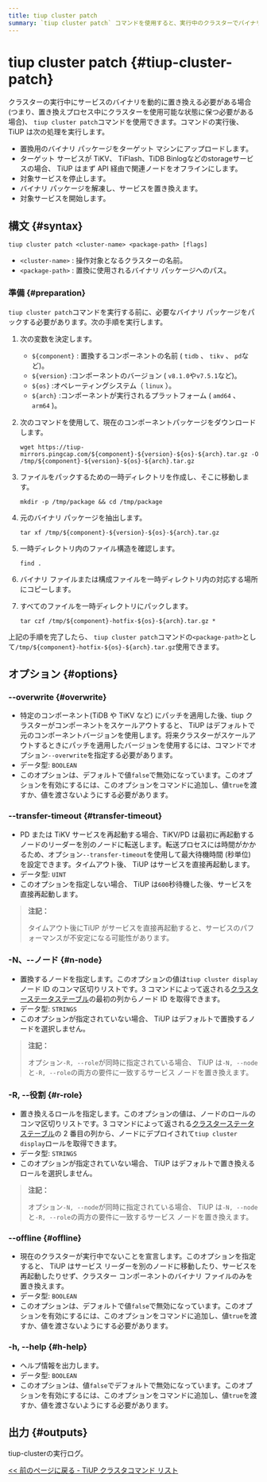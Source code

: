 ```yaml
---
title: tiup cluster patch
summary: `tiup cluster patch` コマンドを使用すると、実行中のクラスターでバイナリを動的に置き換えることができます。バイナリ パッケージをアップロードし、対象サービスを停止し、バイナリを置き換えて、サービスを開始します。準備には、バイナリ パッケージをパックし、`--overwrite`、`--transfer-timeout`、`-N、--node`、`-R、--role`、`--offline` などのオプションを使用することが含まれます。出力は、 tiup-clusterの実行ログです。
---
```


# tiup cluster patch {#tiup-cluster-patch}

クラスターの実行中にサービスのバイナリを動的に置き換える必要がある場合 (つまり、置き換えプロセス中にクラスターを使用可能な状態に保つ必要がある場合)、 `tiup cluster patch`コマンドを使用できます。コマンドの実行後、 TiUP は次の処理を実行します。

-   置換用のバイナリ パッケージをターゲット マシンにアップロードします。
-   ターゲット サービスが TiKV、 TiFlash、TiDB Binlogなどのstorageサービスの場合、 TiUP はまず API 経由で関連ノードをオフラインにします。
-   対象サービスを停止します。
-   バイナリ パッケージを解凍し、サービスを置き換えます。
-   対象サービスを開始します。

## 構文 {#syntax}

```shell
tiup cluster patch <cluster-name> <package-path> [flags]
```

-   `<cluster-name>` : 操作対象となるクラスターの名前。
-   `<package-path>` : 置換に使用されるバイナリ パッケージへのパス。

### 準備 {#preparation}

`tiup cluster patch`コマンドを実行する前に、必要なバイナリ パッケージをパックする必要があります。次の手順を実行します。

1.  次の変数を決定します。

    -   `${component}` : 置換するコンポーネントの名前 ( `tidb` 、 `tikv` 、 `pd`など)。
    -   `${version}` :コンポーネントのバージョン ( `v8.1.0`や`v7.5.1`など)。
    -   `${os}` :オペレーティングシステム（ `linux` ）。
    -   `${arch}` :コンポーネントが実行されるプラットフォーム ( `amd64` 、 `arm64` )。

2.  次のコマンドを使用して、現在のコンポーネントパッケージをダウンロードします。

    ```shell
    wget https://tiup-mirrors.pingcap.com/${component}-${version}-${os}-${arch}.tar.gz -O /tmp/${component}-${version}-${os}-${arch}.tar.gz
    ```

3.  ファイルをパックするための一時ディレクトリを作成し、そこに移動します。

    ```shell
    mkdir -p /tmp/package && cd /tmp/package
    ```

4.  元のバイナリ パッケージを抽出します。

    ```shell
    tar xf /tmp/${component}-${version}-${os}-${arch}.tar.gz
    ```

5.  一時ディレクトリ内のファイル構造を確認します。

    ```shell
    find .
    ```

6.  バイナリ ファイルまたは構成ファイルを一時ディレクトリ内の対応する場所にコピーします。

7.  すべてのファイルを一時ディレクトリにパックします。

    ```shell
    tar czf /tmp/${component}-hotfix-${os}-${arch}.tar.gz *
    ```

上記の手順を完了したら、 `tiup cluster patch`コマンドの`<package-path>`として`/tmp/${component}-hotfix-${os}-${arch}.tar.gz`使用できます。

## オプション {#options}

### --overwrite {#overwrite}

-   特定のコンポーネント(TiDB や TiKV など) にパッチを適用した後、tiup クラスターがコンポーネントをスケールアウトすると、 TiUP はデフォルトで元のコンポーネントバージョンを使用します。将来クラスターがスケールアウトするときにパッチを適用したバージョンを使用するには、コマンドでオプション`--overwrite`を指定する必要があります。
-   データ型: `BOOLEAN`
-   このオプションは、デフォルトで値`false`で無効になっています。このオプションを有効にするには、このオプションをコマンドに追加し、値`true`を渡すか、値を渡さないようにする必要があります。

### --transfer-timeout {#transfer-timeout}

-   PD または TiKV サービスを再起動する場合、TiKV/PD は最初に再起動するノードのリーダーを別のノードに転送します。転送プロセスには時間がかかるため、オプション`--transfer-timeout`を使用して最大待機時間 (秒単位) を設定できます。タイムアウト後、 TiUP はサービスを直接再起動します。
-   データ型: `UINT`
-   このオプションを指定しない場合、 TiUP は`600`秒待機した後、サービスを直接再起動します。

> **注記：**
>
> タイムアウト後にTiUP がサービスを直接再起動すると、サービスのパフォーマンスが不安定になる可能性があります。

### -N、--ノード {#n-node}

-   置換するノードを指定します。このオプションの値は`tiup cluster display`ノード ID のコンマ区切りリストです。3 コマンドによって返される[クラスターステータステーブル](/tiup/tiup-component-cluster-display.md)の最初の列からノード ID を取得できます。
-   データ型: `STRINGS`
-   このオプションが指定されていない場合、 TiUP はデフォルトで置換するノードを選択しません。

> **注記：**
>
> オプション`-R, --role`が同時に指定されている場合、 TiUP は`-N, --node`と`-R, --role`の両方の要件に一致するサービス ノードを置き換えます。

### -R, --役割 {#r-role}

-   置き換えるロールを指定します。このオプションの値は、ノードのロールのコンマ区切りリストです。3 コマンドによって返される[クラスターステータステーブル](/tiup/tiup-component-cluster-display.md)の 2 番目の列から、ノードにデプロイされて`tiup cluster display`ロールを取得できます。
-   データ型: `STRINGS`
-   このオプションが指定されていない場合、 TiUP はデフォルトで置き換えるロールを選択しません。

> **注記：**
>
> オプション`-N, --node`が同時に指定されている場合、 TiUP は`-N, --node`と`-R, --role`の両方の要件に一致するサービス ノードを置き換えます。

### &#x20;--offline {#offline}

-   現在のクラスターが実行中でないことを宣言します。このオプションを指定すると、 TiUP はサービス リーダーを別のノードに移動したり、サービスを再起動したりせず、クラスター コンポーネントのバイナリ ファイルのみを置き換えます。
-   データ型: `BOOLEAN`
-   このオプションは、デフォルトで値`false`で無効になっています。このオプションを有効にするには、このオプションをコマンドに追加し、値`true`を渡すか、値を渡さないようにする必要があります。

### -h, --help {#h-help}

-   ヘルプ情報を出力します。
-   データ型: `BOOLEAN`
-   このオプションは、値`false`でデフォルトで無効になっています。このオプションを有効にするには、このオプションをコマンドに追加し、値`true`を渡すか、値を渡さないようにする必要があります。

## 出力 {#outputs}

tiup-clusterの実行ログ。

[&lt;&lt; 前のページに戻る - TiUP クラスタコマンド リスト](/tiup/tiup-component-cluster.md#command-list)
